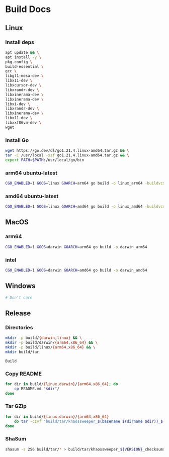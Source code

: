 # Build Docs

## Linux

### Install deps

```bash
apt update && \
apt install -y \
pkg-config \
build-essential \
gcc \
libgl1-mesa-dev \
libx11-dev \
libxcursor-dev \
libxrandr-dev \
libxinerama-dev \
libxinerama-dev \
libxi-dev \
libxrandr-dev \
libxinerama-dev \
libx11-dev \
libxxf86vm-dev \
wget
```

### Install Go

```bash
wget https://go.dev/dl/go1.21.4.linux-amd64.tar.gz && \
tar -C /usr/local -xzf go1.21.4.linux-amd64.tar.gz && \
export PATH=$PATH:/usr/local/go/bin
```

### arm64 ubuntu-latest

```bash
CGO_ENABLED=1 GOOS=linux GOARCH=arm64 go build -o linux_arm64 -buildvcs=false
```

### amd64 ubuntu-latest

```bash
CGO_ENABLED=1 GOOS=linux GOARCH=amd64 go build -o linux_amd64 -buildvcs=false
```

## MacOS

### arm64

```bash
CGO_ENABLED=1 GOOS=darwin GOARCH=arm64 go build -o darwin_arm64
```

### intel

```bash
CGO_ENABLED=1 GOOS=darwin GOARCH=amd64 go build -o darwin_amd64
```

## Windows

```bash
# Don't care
```

## Release

### Directories

```bash
mkdir -p build/{darwin,linux} && \
mkdir -p build/darwin/{arm64,x86_64} && \
mkdir -p build/linux/{arm64,x86_64} && \
mkdir build/tar
```

`Build`

### Copy README

```bash
for dir in build/{linux,darwin}/{arm64,x86_64}; do
    cp README.md "$dir"/
done
```

### Tar GZip

```bash
for dir in build/{linux,darwin}/{arm64,x86_64}
    do tar -czvf "build/tar/khaossweeper_$(basename $(dirname $dir))_$(basename $dir).tar.gz" -C "$(dirname $dir)" "$(basename $dir)" 
done
```

### ShaSum

```bash
shasum -s 256 build/tar/* > build/tar/khaossweeper_${VERSION}_checksums.txt
```
